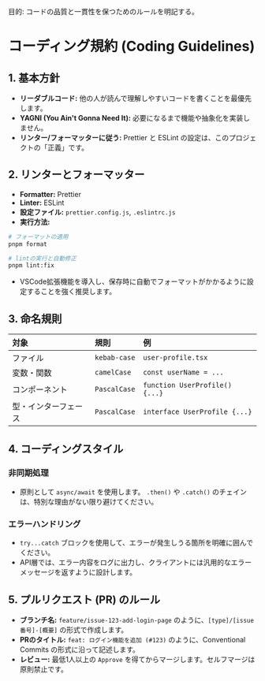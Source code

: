 目的: コードの品質と一貫性を保つためのルールを明記する。
# コーディング規約 (Coding Guidelines)

## 1. 基本方針
* **リーダブルコード:** 他の人が読んで理解しやすいコードを書くことを最優先します。
* **YAGNI (You Ain't Gonna Need It):** 必要になるまで機能や抽象化を実装しません。
* **リンター/フォーマッターに従う:** Prettier と ESLint の設定は、このプロジェクトの「正義」です。

## 2. リンターとフォーマッター

* **Formatter:** Prettier
* **Linter:** ESLint
* **設定ファイル:** `prettier.config.js`, `.eslintrc.js`
* **実行方法:**
```bash
# フォーマットの適用
pnpm format

# lintの実行と自動修正
pnpm lint:fix
```
* VSCode拡張機能を導入し、保存時に自動でフォーマットがかかるように設定することを強く推奨します。

## 3. 命名規則

| 対象         | 規則          | 例                               |
| :----------- | :------------ | :------------------------------- |
| ファイル     | `kebab-case`  | `user-profile.tsx`               |
| 変数・関数   | `camelCase`   | `const userName = ...`           |
| コンポーネント | `PascalCase`  | `function UserProfile() {...}`   |
| 型・インターフェース | `PascalCase`  | `interface UserProfile {...}`    |

## 4. コーディングスタイル

### 非同期処理
* 原則として `async/await` を使用します。 `.then()` や `.catch()` のチェインは、特別な理由がない限り避けてください。

### エラーハンドリング
* `try...catch` ブロックを使用して、エラーが発生しうる箇所を明確に囲んでください。
* API層では、エラー内容をログに出力し、クライアントには汎用的なエラーメッセージを返すように設計します。

## 5. プルリクエスト (PR) のルール

* **ブランチ名:** `feature/issue-123-add-login-page` のように、`[type]/[issue番号]-[概要]` の形式で作成します。
* **PRのタイトル:** `feat: ログイン機能を追加 (#123)` のように、Conventional Commits の形式に沿って記述します。
* **レビュー:** 最低1人以上の `Approve` を得てからマージします。セルフマージは原則禁止です。
